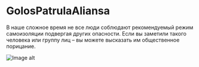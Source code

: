 # GolosPatrulaAliansa
В наше сложное время не все люди соблюдают рекомендуемый режим самоизоляции подвергая других опасности. Если вы заметили такого человека или группу лиц – вы можете высказать им общественное порицание.

![Image alt](https://github.com/andronsay/GolosPatrulaAliansa/raw/master/github/main.jpg)
